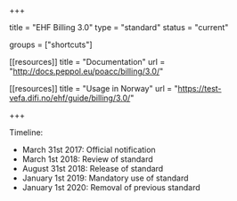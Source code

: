 +++

title = "EHF Billing 3.0"
type = "standard"
status = "current"

groups = ["shortcuts"]

[[resources]]
title = "Documentation"
url = "http://docs.peppol.eu/poacc/billing/3.0/"

[[resources]]
title = "Usage in Norway"
url = "https://test-vefa.difi.no/ehf/guide/billing/3.0/"

+++

Timeline:

* March 31st 2017: Official notification
* March 1st 2018: Review of standard
* August 31st 2018: Release of standard
* January 1st 2019: Mandatory use of standard
* January 1st 2020: Removal of previous standard

